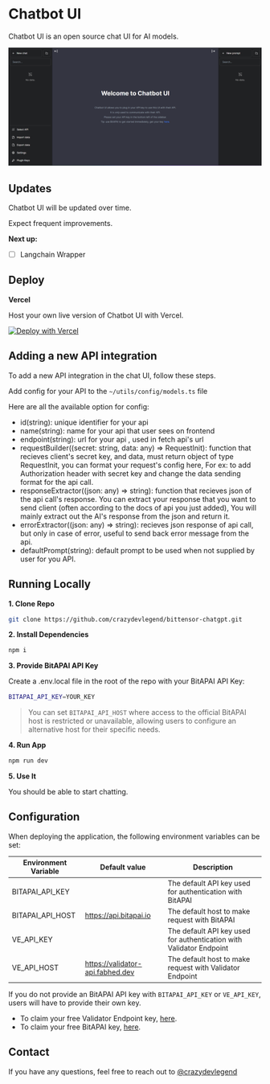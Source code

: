 # Chatbot UI

Chatbot UI is an open source chat UI for AI models.

![Chatbot UI](./public/screenshots/home.png)

## Updates

Chatbot UI will be updated over time.

Expect frequent improvements.

**Next up:**

- [ ] Langchain Wrapper

## Deploy

**Vercel**

Host your own live version of Chatbot UI with Vercel.

[![Deploy with Vercel](https://vercel.com/button)](https://vercel.com/new/clone?repository-url=https%3A%2F%2Fgithub.com%crazydevlegend%2Fbittensor-chatgpt)

## Adding a new API integration

To add a new API integration in the chat UI, follow these steps.

Add config for your API to the `~/utils/config/models.ts` file

Here are all the available option for config:

- id(string): unique identifier for your api
- name(string): name for your api that user sees on frontend
- endpoint(string): url for your api , used in fetch api's url
- requestBuilder((secret: string, data: any) => RequestInit): function that recieves client's secret key, and data, must return object of type RequestInit, you can format your request's config here, For ex: to add Authorization header with secret key and change the data sending format for the api call.
- responseExtractor((json: any) => string): function that recieves json of the api call's response. You can extract your response that you want to send client (often according to the docs of api you just added), You will mainly extract out the AI's response from the json and return it.
- errorExtractor((json: any) => string): recieves json response of api call, but only in case of error, useful to send back error message from the api.
- defaultPrompt(string): default prompt to be used when not supplied by user for you API.

## Running Locally

**1. Clone Repo**

```bash
git clone https://github.com/crazydevlegend/bittensor-chatgpt.git
```

**2. Install Dependencies**

```bash
npm i
```

**3. Provide BitAPAI API Key**

Create a .env.local file in the root of the repo with your BitAPAI API Key:

```bash
BITAPAI_API_KEY=YOUR_KEY
```

> You can set `BITAPAI_API_HOST` where access to the official BitAPAI host is restricted or unavailable, allowing users to configure an alternative host for their specific needs.

**4. Run App**

```bash
npm run dev
```

**5. Use It**

You should be able to start chatting.

## Configuration

When deploying the application, the following environment variables can be set:

| Environment Variable | Default value                    | Description                                                         |
| -------------------- | -------------------------------- | ------------------------------------------------------------------- |
| BITAPAI_API_KEY      |                                  | The default API key used for authentication with BitAPAI            |
| BITAPAI_API_HOST     | https://api.bitapai.io           | The default host to make request with BitAPAI                       |
| VE_API_KEY           |                                  | The default API key used for authentication with Validator Endpoint |
| VE_API_HOST          | https://validator-api.fabhed.dev | The default host to make request with Validator Endpoint            |

If you do not provide an BitAPAI API key with `BITAPAI_API_KEY` or `VE_API_KEY`, users will have to provide their own key.

- To claim your free Validator Endpoint key, [here](https://validator.fabhed.dev/).
- To claim your free BitAPAI key, [here](https://bitapai.io).

## Contact

If you have any questions, feel free to reach out to [@crazydevlegend](https://github.com/crazydevlegend)
